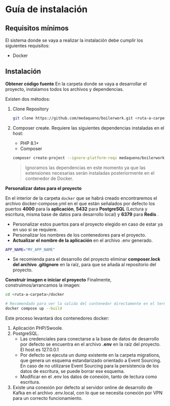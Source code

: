 # Guía de instalación

## Requisitos mínimos
El sistema donde se vaya a realizar la instalación debe cumplir los siguientes requisitos:

- Docker

## Instalación

**Obtener código fuente**
En la carpeta donde se vaya a desarrollar el proyecto, instalamos todos los archivos y dependencias.

Existen dos métodos:

1. Clone Repository

    ``` bash
    git clone https://github.com/medaqueno/boilerwork.git <ruta-a-carpeta> # HTTPS
    ```

2. Composer create. 
Requiere las siguientes dependencias instaladas en el host:
    - PHP 8.1+
    - Composer

    ``` bash
    composer create-project --ignore-platform-reqs medaqueno/boilerwork <ruta-a-carpeta>
    ```
    > Ignoramos las dependencias en este momento ya que las extensiones necesarias serán instaladas posteriormente en el contenedor de Docker.


**Personalizar datos para el proyecto**

En el interior de la carpeta `docker` que se habrá creado encontraremos el archivo docker-compose.yml en el que están señalados por defecto los puertos **4000** para la **aplicación**, **5432** para **PostgreSQL** (Lectura y escritura, misma base de datos para desarrollo local) y  **6379** para **Redis** .

- Personalizar estos puertos para el proyecto elegido en caso de estar ya en uso si se requiere. 
- Personalizar los nombres de los contenedores para el proyecto. 
- **Actualizar el nombre de la aplicación** en el archivo .env generado.

``` bash
APP_NAME="MY_APP_NAME"
```

- Se recomienda para el desarrollo del proyecto eliminar **composer.lock del archivo .gitignore** en la raíz, para que se añada al repositorio del proyecto.

**Construir imagen e iniciar el proyecto**
Finalmente, construimos/arrancamos la imagen:

``` bash
cd <ruta-a-carpeta>/docker 

# Recomendado para ver la salida del contenedor directamente en el terminal.
docker compose up --build
```

Este proceso levantará dos contenedores docker:
1. Aplicación PHP/Swoole.
2. PostgreSQL.
    - Las credenciales para conectarse a la base de datos de desarrollo por defecto se encuentra en el archivo **.env** en la raíz del proyecto. El host es 127.0.0.1
    - Por defecto se ejecuta un dump existente en la carpeta migrations, que genera un esquema estandarizado orientado a Event Sourcing. En caso de no utilizarse Event Sourcing para la persistencia de los datos de escritura, se puede borrar ese esquema.
    - Modificar en el .env los datos de conexión, tanto de lectura como escritura.
3. Existe una conexión por defecto al servidor online de desarrollo de Kafka en el archivo .env.local, con lo que se necesita conexión por VPN para un correcto funcionamiento.
